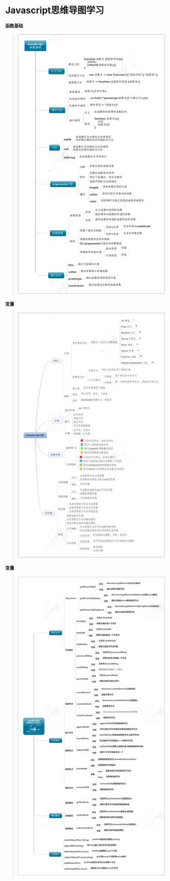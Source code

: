 # Javascript思维导图学习 

#### 函数基础
>![函数基础](https://github.com/Mr-LiXianSheng/Javascript/blob/master/images/%E5%87%BD%E6%95%B0%E5%9F%BA%E7%A1%80.gif "函数基础")  

#### 变量
>![变量](https://github.com/Mr-LiXianSheng/Javascript/blob/master/images/%E5%8F%98%E9%87%8F.gif "变量")  

#### 变量
>![基本dom操作](https://github.com/Mr-LiXianSheng/Javascript/blob/master/images/%E5%9F%BA%E6%9C%ACdom%E6%93%8D%E4%BD%9C.gif "基本dom操作")  
